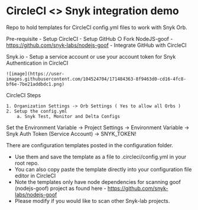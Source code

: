 # CircleCI <> Snyk integration demo 
Repo to hold templates for CircleCI config.yml files to work with Snyk Orb.

Pre-requisite
	- Setup CircleCI
	- Setup GitHub
		○ Fork NodeJS-goof - https://github.com/snyk-labs/nodejs-goof
	- Integrate GitHub with CircleCI

Snyk.io
	- Setup a service account or use your account token for Snyk Authentication in CircleCI
	
	![image](https://user-images.githubusercontent.com/104524704/171484363-8f9463d0-cd16-4fc8-bf6e-7be21addbdc1.png)

	
CircleCI Steps

	1. Organization Settings -> Orb Settings ( Yes to allow all Orbs )
	2. Setup the config.yml
		a. Snyk Test, Monitor and Delta Configs
	
Set the Environment Variable 
	-> Project Settings 
	-> Environment Variable
	-> Snyk Auth Token (Service Account) -> SNYK_TOKEN!


There are configuration templates posted in the configuration folder.

 - Use them and save the template as a file to .circleci/config.yml in your root repo.
 - You can also copy paste the template directly into your configuration file editor in CircleCI
 - Note the templates only have node dependencies for scanning goof (nodejs-goof) project as found here - https://github.com/snyk-labs/nodejs-goof
 - Please modify if you would like to scan other Snyk-lab projects.

